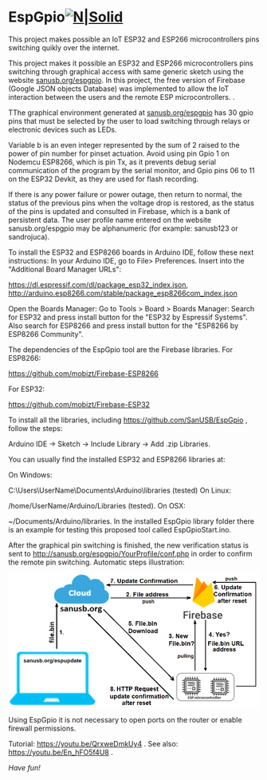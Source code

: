 # EspGpio[![N|Solid](http://sanusb.blogspot.com.br/favicon.ico)](http://sanusb.org/)
This project makes possible an IoT ESP32 and ESP266 microcontrollers pins switching quikly over the internet.

This project makes it possible an ESP32 and ESP266 microcontrollers pins switching through graphical access with same generic sketch 
using the website [sanusb.org/espgpio](http://sanusb.org/espgpio). In this project, the free version of Firebase (Google JSON objects Database) was 
implemented to allow the IoT interaction between the users and the remote ESP microcontrollers.  . 

TThe graphical environment generated at [sanusb.org/espgpio](http://sanusb.org/espgpio) has 30 gpio pins that must be selected by the user to load switching through relays or electronic devices such as LEDs.

Variable b is an even integer represented by the sum of 2 raised to the power of pin number for pinset actuation. Avoid using pin Gpio 1 on Nodemcu ESP8266, which is pin Tx, as it prevents debug serial communication of the program by the serial monitor, and Gpio pins 06 to 11 on the ESP32 Devkit, as they are used for flash recording.
 
If there is any power failure or power outage, then return to normal, the status of the previous pins when the voltage drop is restored, as the status of the pins is updated and consulted in Firebase, which is a bank of persistent data. The user profile name entered on the website  sanusb.org/espgpio may be alphanumeric (for example: sanusb123 or sandrojuca).

To install the ESP32 and ESP8266 boards in Arduino IDE, follow these next instructions: In your Arduino IDE, go to File> Preferences. 
Insert into the "Additional Board Manager URLs":

https://dl.espressif.com/dl/package_esp32_index.json, http://arduino.esp8266.com/stable/package_esp8266com_index.json

Open the Boards Manager: Go to Tools > Board > Boards Manager: Search for ESP32 and press install button for the "ESP32 by Espressif Systems". Also search for ESP8266 and press install button for the "ESP8266 by ESP8266 Community".

The dependencies of the EspGpio tool are the Firebase libraries. For ESP8266:

https://github.com/mobizt/Firebase-ESP8266

For ESP32:

https://github.com/mobizt/Firebase-ESP32

To install all the libraries, including https://github.com/SanUSB/EspGpio , follow the steps:

Arduino IDE -> Sketch -> Include Library -> Add .zip Libraries.

You can usually find the installed ESP32 and ESP8266 libraries at:

On Windows:

   C:\Users\UserName\Documents\Arduino\libraries (tested)
On Linux:

  /home/UserName/Arduino/Libraries (tested).
On OSX:

  ~/Documents/Arduino/libraries.
In the installed EspGpio library folder there is an example for testing this proposed tool called EspGpioStart.ino.


After the graphical pin switching is finished, the new verification status is sent to 
http://sanusb.org/espgpio/YourProfile/conf.php in order to confirm the remote pin switching. Automatic steps illustration:

![](https://github.com/SanUSB/EspCloudUpdate/blob/master/examples/EspUpdateRealTime/steps.png)
 
Using EspGpio it is not necessary to open ports on the router or enable firewall permissions.

Tutorial: https://youtu.be/QrxweDmkUy4 . See also: https://youtu.be/En_hFO5f4U8 .

*Have fun!*
